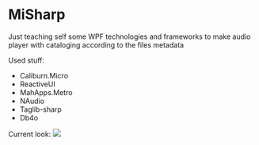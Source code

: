 MiSharp
=======
Just teaching self some WPF technologies and frameworks to make audio player with cataloging according to the files metadata

Used stuff:
- Caliburn.Micro
- ReactiveUI
- MahApps.Metro
- NAudio
- Taglib-sharp
- Db4o

Current look: 
<img src="http://i036.radikal.ru/1311/bd/d96ed88b53d9.png" >
